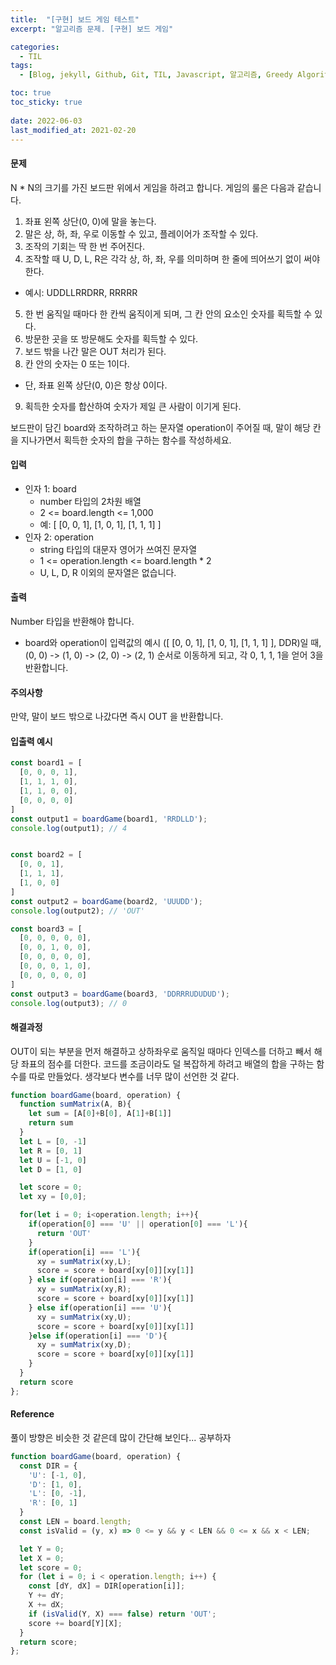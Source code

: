 ```yaml
---
title:  "[구현] 보드 게임 테스트"
excerpt: "알고리즘 문제. [구현] 보드 게임"

categories:
  - TIL
tags:
  - [Blog, jekyll, Github, Git, TIL, Javascript, 알고리즘, Greedy Algorithm, 자바스크립트, 백엔드, CS, Computer Science, 코딩테스트, 보드게임, 보드 게임, [구현] 보드 게임, 알고리즘 문제]

toc: true
toc_sticky: true
 
date: 2022-06-03
last_modified_at: 2021-02-20
---
```


#### 문제
N * N의 크기를 가진 보드판 위에서 게임을 하려고 합니다. 게임의 룰은 다음과 같습니다.

1. 좌표 왼쪽 상단(0, 0)에 말을 놓는다.
2. 말은 상, 하, 좌, 우로 이동할 수 있고, 플레이어가 조작할 수 있다.
3. 조작의 기회는 딱 한 번 주어진다.
4. 조작할 때 U, D, L, R은 각각 상, 하, 좌, 우를 의미하며 한 줄에 띄어쓰기 없이 써야 한다.
  * 예시: UDDLLRRDRR, RRRRR
5. 한 번 움직일 때마다 한 칸씩 움직이게 되며, 그 칸 안의 요소인 숫자를 획득할 수 있다.
6. 방문한 곳을 또 방문해도 숫자를 획득할 수 있다.
7. 보드 밖을 나간 말은 OUT 처리가 된다.
8. 칸 안의 숫자는 0 또는 1이다.
  * 단, 좌표 왼쪽 상단(0, 0)은 항상 0이다.
9. 획득한 숫자를 합산하여 숫자가 제일 큰 사람이 이기게 된다.

보드판이 담긴 board와 조작하려고 하는 문자열 operation이 주어질 때, 말이 해당 칸을 지나가면서 획득한 숫자의 합을 구하는 함수를 작성하세요.

#### 입력
* 인자 1: board
  * number 타입의 2차원 배열
  * 2 <= board.length <= 1,000
  * 예: [ [0, 0, 1], [1, 0, 1], [1, 1, 1] ]
* 인자 2: operation
  * string 타입의 대문자 영어가 쓰여진 문자열
  * 1 <= operation.length <= board.length * 2
  * U, L, D, R 이외의 문자열은 없습니다.

#### 출력
Number 타입을 반환해야 합니다.
* board와 operation이 입력값의 예시 ([ [0, 0, 1], [1, 0, 1], [1, 1, 1] ], DDR)일 때, (0, 0) -> (1, 0) -> (2, 0) -> (2, 1) 순서로 이동하게 되고, 각 0, 1, 1, 1을 얻어 3을 반환합니다.

#### 주의사항
만약, 말이 보드 밖으로 나갔다면 즉시 OUT 을 반환합니다.

#### 입출력 예시
```javascript
const board1 = [
  [0, 0, 0, 1],
  [1, 1, 1, 0],
  [1, 1, 0, 0],
  [0, 0, 0, 0]
]
const output1 = boardGame(board1, 'RRDLLD');
console.log(output1); // 4


const board2 = [
  [0, 0, 1],
  [1, 1, 1],
  [1, 0, 0]
]
const output2 = boardGame(board2, 'UUUDD');
console.log(output2); // 'OUT'

const board3 = [
  [0, 0, 0, 0, 0],
  [0, 0, 1, 0, 0],
  [0, 0, 0, 0, 0],
  [0, 0, 0, 1, 0],
  [0, 0, 0, 0, 0]
]
const output3 = boardGame(board3, 'DDRRRUDUDUD');
console.log(output3); // 0
```

#### 해결과정
OUT이 되는 부분을 먼저 해결하고 상하좌우로 움직일 때마다 인덱스를 더하고 빼서 해당 좌표의 점수를 더한다. 코드를 조금이라도 덜 복잡하게 하려고 배열의 합을 구하는 함수를 따로 만들었다. 생각보다 변수를 너무 많이 선언한 것 같다.

```javascript
function boardGame(board, operation) {
  function sumMatrix(A, B){
    let sum = [A[0]+B[0], A[1]+B[1]]
    return sum
  }
  let L = [0, -1]
  let R = [0, 1]
  let U = [-1, 0]
  let D = [1, 0]

  let score = 0;
  let xy = [0,0];

  for(let i = 0; i<operation.length; i++){
    if(operation[0] === 'U' || operation[0] === 'L'){
      return 'OUT'
    }
    if(operation[i] === 'L'){
      xy = sumMatrix(xy,L);
      score = score + board[xy[0]][xy[1]]
    } else if(operation[i] === 'R'){
      xy = sumMatrix(xy,R);
      score = score + board[xy[0]][xy[1]]
    } else if(operation[i] === 'U'){
      xy = sumMatrix(xy,U);
      score = score + board[xy[0]][xy[1]]
    }else if(operation[i] === 'D'){
      xy = sumMatrix(xy,D);
      score = score + board[xy[0]][xy[1]]
    }
  }
  return score
};
```
#### Reference
풀이 방향은 비슷한 것 같은데 많이 간단해 보인다... 공부하자
```javascript
function boardGame(board, operation) {
  const DIR = {
    'U': [-1, 0],
    'D': [1, 0],
    'L': [0, -1],
    'R': [0, 1]
  }
  const LEN = board.length;
  const isValid = (y, x) => 0 <= y && y < LEN && 0 <= x && x < LEN;

  let Y = 0;
  let X = 0;
  let score = 0;
  for (let i = 0; i < operation.length; i++) {
    const [dY, dX] = DIR[operation[i]];
    Y += dY;
    X += dX;
    if (isValid(Y, X) === false) return 'OUT';
    score += board[Y][X];
  }
  return score;
};
```